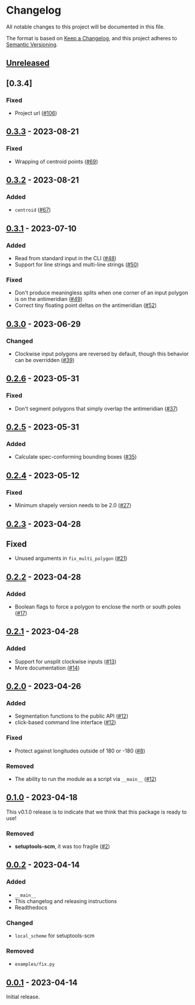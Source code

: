 # Changelog

All notable changes to this project will be documented in this file.

The format is based on [Keep a Changelog](https://keepachangelog.com/en/1.0.0/), and this project adheres to [Semantic Versioning](https://semver.org/spec/v2.0.0.html).

## [Unreleased]

## [0.3.4]

### Fixed

- Project url ([#106](https://github.com/gadomski/antimeridian/issues/106))

## [0.3.3] - 2023-08-21

### Fixed

- Wrapping of centroid points ([#69](https://github.com/gadomski/antimeridian/pull/69))

## [0.3.2] - 2023-08-21

### Added

- `centroid` ([#67](https://github.com/gadomski/antimeridian/pull/67))

## [0.3.1] - 2023-07-10

### Added

- Read from standard input in the CLI ([#48](https://github.com/gadomski/antimeridian/pull/48))
- Support for line strings and multi-line strings ([#50](https://github.com/gadomski/antimeridian/pull/50))

### Fixed

- Don't produce meaningless splits when one corner of an input polygon is on the antimeridian ([#49](https://github.com/gadomski/antimeridian/pull/49))
- Correct tiny floating point deltas on the antimeridian ([#52](https://github.com/gadomski/antimeridian/pull/52))

## [0.3.0] - 2023-06-29

### Changed

- Clockwise input polygons are reversed by default, though this behavior can be overridden ([#39](https://github.com/gadomski/antimeridian/pull/39))

## [0.2.6] - 2023-05-31

### Fixed

- Don't segment polygons that simply overlap the antimeridian ([#37](https://github.com/gadomski/antimeridian/pull/37))

## [0.2.5] - 2023-05-31

### Added

- Calculate spec-conforming bounding boxes ([#35](https://github.com/gadomski/antimeridian/pull/35))

## [0.2.4] - 2023-05-12

### Fixed

- Minimum shapely version needs to be 2.0 ([#27](https://github.com/gadomski/antimeridian/pull/27))

## [0.2.3] - 2023-04-28

## Fixed

- Unused arguments in `fix_multi_polygon` ([#21](https://github.com/gadomski/antimeridian/pull/21))

## [0.2.2] - 2023-04-28

### Added

- Boolean flags to force a polygon to enclose the north or south poles ([#17](https://github.com/gadomski/antimeridian/pull/17))

## [0.2.1] - 2023-04-28

### Added

- Support for unsplit clockwise inputs ([#13](https://github.com/gadomski/antimeridian/pull/13))
- More documentation ([#14](https://github.com/gadomski/antimeridian/pull/14))

## [0.2.0] - 2023-04-26

### Added

- Segmentation functions to the public API ([#12](https://github.com/gadomski/antimeridian/pull/12))
- click-based command line interface ([#12](https://github.com/gadomski/antimeridian/pull/12))

### Fixed

- Protect against longitudes outside of 180 or -180 ([#8](https://github.com/gadomski/antimeridian/pull/8))

### Removed

- The ability to run the module as a script via `__main__` ([#12](https://github.com/gadomski/antimeridian/pull/12))

## [0.1.0] - 2023-04-18

This v0.1.0 release is to indicate that we think that this package is ready to use!

### Removed

- **setuptools-scm**, it was too fragile ([#2](https://github.com/gadomski/antimeridian/pull/2))

## [0.0.2] - 2023-04-14

### Added

- `__main__`
- This changelog and releasing instructions
- Readthedocs

### Changed

- `local_scheme` for setuptools-scm

### Removed

- `examples/fix.py`

## [0.0.1] - 2023-04-14

Initial release.

[unreleased]: https://github.com/gadomski/antimeridian/compare/v0.3.3...HEAD
[0.3.3]: https://github.com/gadomsk/antimeridian/compare/v0.3.2...v0.3.3
[0.3.2]: https://github.com/gadomsk/antimeridian/compare/v0.3.1...v0.3.2
[0.3.1]: https://github.com/gadomsk/antimeridian/compare/v0.3.0...v0.3.1
[0.3.0]: https://github.com/gadomsk/antimeridian/compare/v0.2.6...v0.3.0
[0.2.6]: https://github.com/gadomsk/antimeridian/compare/v0.2.5...v0.2.6
[0.2.5]: https://github.com/gadomsk/antimeridian/compare/v0.2.4...v0.2.5
[0.2.4]: https://github.com/gadomsk/antimeridian/compare/v0.2.3...v0.2.4
[0.2.3]: https://github.com/gadomsk/antimeridian/compare/v0.2.2...v0.2.3
[0.2.2]: https://github.com/gadomsk/antimeridian/compare/v0.2.1...v0.2.2
[0.2.1]: https://github.com/gadomsk/antimeridian/compare/v0.2.0...v0.2.1
[0.2.0]: https://github.com/gadomsk/antimeridian/compare/v0.1.0...v0.2.0
[0.1.0]: https://github.com/gadomsk/antimeridian/compare/v0.0.2...v0.1.0
[0.0.2]: https://github.com/gadomsk/antimeridian/compare/v0.0.1...v0.0.2
[0.0.1]: https://github.com/gadomski/antimeridian/releases/tag/v0.0.1
